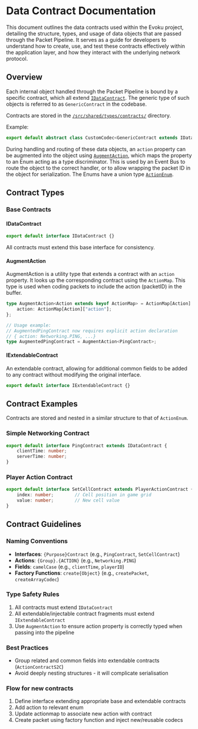 # Data Contract Documentation

This document outlines the data contracts used within the Evoku project,
detailing the structure, types, and usage of data objects that are passed through the Packet Pipeline.
It serves as a guide for developers to understand how to create, use,
and test these contracts effectively within the application layer,
and how they interact with the underlying network protocol.


## Overview

Each internal object handled through the Packet Pipeline is bound by a specific contract,
which all extend [`IDataContract`](/src/shared/types/contracts/IDataContract.ts).
The generic type of such objects is referred to as `GenericContract` in the codebase.

Contracts are stored in the [`/src/shared/types/contracts/`](/src/shared/types/contracts/) directory.

Example:
```ts
export default abstract class CustomCodec<GenericContract extends IDataContract>
```

During handling and routing of these data objects, an `action` property can be augmented
into the object using [`AugmentAction`](/src/shared/types/utils/AugmentAction.ts),
which maps the property to an Enum acting as a type discriminator.
This is used by an Event Bus to route the object to the correct handler,
or to allow wrapping the packet ID in the object for serialization.
The Enums have a union type [`ActionEnum`](/src/shared/types/enums/actions/index.ts).


## Contract Types

### Base Contracts

#### IDataContract
```ts
export default interface IDataContract {}
```
All contracts must extend this base interface for consistency.

#### AugmentAction

AugmentAction is a utility type that extends a contract with an `action` property.
It looks up the corresponding contract using the `ActionMap`.
This type is used when coding packets to include the action (packetID) in the buffer.

```ts
type AugmentAction<Action extends keyof ActionMap> = ActionMap[Action] & {
    action: ActionMap[Action]["action"];
};

// Usage example:
// AugmentedPingContract now requires explicit action declaration
// { action: Networking.PING, ...}
type AugmentedPingContract = AugmentAction<PingContract>;
```

#### IExtendableContract
An extendable contract, allowing for additional common fields to be added to
any contract without modifying the original interface.

```ts
export default interface IExtendableContract {}
```

## Contract Examples

Contracts are stored and nested in a similar structure to that of `ActionEnum`.

### Simple Networking Contract
```ts
export default interface PingContract extends IDataContract {
    clientTime: number;
    serverTime: number;
}
```

### Player Action Contract
```ts
export default interface SetCellContract extends PlayerActionContract {
    index: number;        // Cell position in game grid
    value: number;        // New cell value
}
```

## Contract Guidelines

### Naming Conventions
- **Interfaces**: `{Purpose}Contract` (e.g., `PingContract`, `SetCellContract`)
- **Actions**: `{Group}.{ACTION}` (e.g., `Networking.PING`)
- **Fields**: `camelCase` (e.g., `clientTime`, `playerID`)
- **Factory Functions**: `create{Object}` (e.g., `createPacket`, `createArrayCodec`)

### Type Safety Rules
1. All contracts must extend `IDataContract`
2. All extendable/injectable contract fragments must extend `IExtendableContract`
3. Use `AugmentAction` to ensure action property is correctly typed when passing into the pipeline

### Best Practices
- Group related and common fields into extendable contracts (`ActionContractS2C`)
- Avoid deeply nesting structures - it will complicate serialisation

### Flow for new contracts

1. Define interface extending appropriate base and extendable contracts
2. Add action to relevant enum
3. Update actionmap to associate new action with contract
4. Create packet using factory function and inject new/reusable codecs